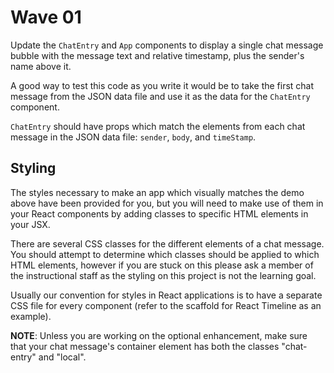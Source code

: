 # Wave 01

Update the `ChatEntry` and `App` components to display a single chat message bubble with the message text and relative timestamp, plus the sender's name above it.  

A good way to test this code as you write it would be to take the first chat message from the JSON data file and use it as the data for the `ChatEntry` component.

`ChatEntry` should have props which match the elements from each chat message in the JSON data file: `sender`, `body`,  and `timeStamp`.

## Styling

The styles necessary to make an app which visually matches the demo above have been provided for you, but you will need to make use of them in your React components by adding classes to specific HTML elements in your JSX.

There are several CSS classes for the different elements of a chat message. You should attempt to determine which classes should be applied to which HTML elements, however if you are stuck on this please ask a member of the instructional staff as the styling on this project is not the learning goal.

Usually our convention for styles in React applications is to have a separate CSS file for every component (refer to the scaffold for React Timeline as an example). 

**NOTE**: Unless you are working on the optional enhancement, make sure that your chat message's container element has both the classes "chat-entry" and "local".